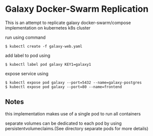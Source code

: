 # Galaxy Docker-Swarm Replication
This is an attempt to replicate galaxy docker-swarm/compose implementation on kubernetes k8s cluster

run using command
```
$ kubectl create -f galaxy-web.yaml
```
add label to pod using
```
$ kubectl label pod galaxy KEY1=galaxy1
```
expose service using 
```
$ kubectl expose pod galaxy --port=5432 --name=galaxy-postgres
$ kubectl expose pod galaxy --port=80 --name=frontend
```
## Notes
this implementation makes use of a single pod to run all containers

separate volumes can be dedicated to each pod by using persistentvolumeclaims.(See directory separate pods for more details)

